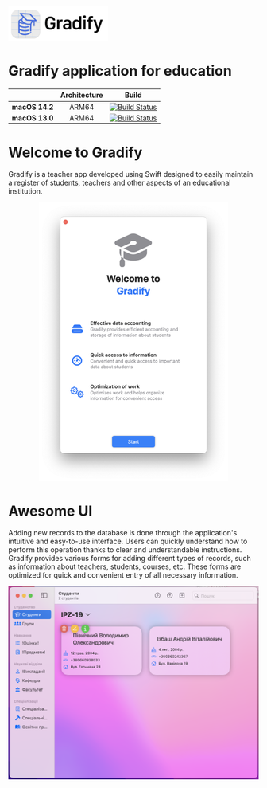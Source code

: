<picture>
  <source media="(prefers-color-scheme: dark)" srcset="https://github.com/AndriiBash/Gradify/blob/main/.github/icons/GradifyLogo.png">
  <img src="https://github.com/AndriiBash/Gradify/blob/main/.github/icons/GradifyLogo~dark.png" alt="Gradify logo" height="70">
</picture>

# Gradify application for education
| | **Architecture** | **Build** |
|---|:---:|:---:|
| **macOS 14.2**        | ARM64 |[![Build Status](https://github.com/AndriiBash/Gradify/actions/workflows/swift-xcode-MacOS14.yml/badge.svg)]()|
| **macOS 13.0**        | ARM64 |[![Build Status](https://github.com/AndriiBash/Gradify/actions/workflows/swift-xcode.yml/badge.svg)]()|

# Welcome to Gradify
Gradify is a teacher app developed using Swift designed to easily maintain a register of students, teachers and other aspects of an educational institution.

<div align="center">
  <picture>
    <source media="(prefers-color-scheme: dark)" srcset="https://github.com/AndriiBash/Gradify/blob/main/.github/icons/startView~dark.png">
    <img src="https://github.com/AndriiBash/Gradify/blob/main/.github/icons/startView.png" alt="Gradify start" height="560">
  </picture>
</div>


# Awesome UI 
Adding new records to the database is done through the application's intuitive and easy-to-use interface. Users can quickly understand how to perform this operation thanks to clear and understandable instructions. Gradify provides various forms for adding different types of records, such as information about teachers, students, courses, etc. These forms are optimized for quick and convenient entry of all necessary information.

<div align="center">
  <picture>
    <source media="(prefers-color-scheme: dark)" srcset="https://github.com/AndriiBash/Gradify/blob/main/.github/icons/mainMenuView~dark.png">
    <img src="https://github.com/AndriiBash/Gradify/blob/main/.github/icons/mainMenuView.png" alt="Gradify main menu">
  </picture>
</div>
